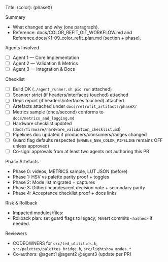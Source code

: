 Title: <type>(color): <scope> (phaseX)

Summary
- What changed and why (one paragraph).
- Reference: docs/COLOR_REFIT_GIT_WORKFLOW.md and Reference.docs/K1-09_color_refit_plan.md (section + phase).

Agents Involved
- [ ] Agent 1 — Core Implementation
- [ ] Agent 2 — Validation & Metrics
- [ ] Agent 3 — Integration & Docs

Checklist
- [ ] Build OK (`./agent_runner.sh pio run` attached)
- [ ] Scanner strict (if headers/interfaces touched) attached
- [ ] Deps report (if headers/interfaces touched) attached
- [ ] Artefacts attached under `docs/retrofit_artifacts/phaseX/`
- [ ] Metrics sample (once/second) conforms to `docs/metrics_and_logging.md`
- [ ] Hardware checklist updated (`docs/firmware/hardware_validation_checklist.md`)
- [ ] Pipelines doc updated if producers/consumers/ranges changed
- [ ] Guard flag defaults respected (`ENABLE_NEW_COLOR_PIPELINE` remains OFF unless approved)
- [ ] Co‑sign: approvals from at least two agents not authoring this PR

Phase Artefacts
- Phase 0: videos, METRICS sample, LUT JSON (before)
- Phase 1: HSV vs palette parity proof + toggles
- Phase 2: Mode list migrated + captures
- Phase 3: Dither/incandescent decision note + secondary parity
- Phase 4: Acceptance checklist proof + docs links

Risk & Rollback
- Impacted modules/files:
- Rollback plan: set guard flags to legacy; revert commits `<hashes>` if needed.

Reviewers
- CODEOWNERS for `src/led_utilities.h`, `src/palettes/palettes_bridge.h`, `src/lightshow_modes.*`
- Co‑authors: @agent1 @agent2 @agent3 (update per PR)
